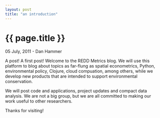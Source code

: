 ```yaml
---
layout: post
title: "an introduction"
---
```


{{ page.title }}
================


<p class="meta">05 July, 2011 - Dan Hammer</p>

A post!  A first post!  Welcome to the REDD Metrics blog.  We will use
this platform to blog about topics as far-flung as spatial
econometrics, Python, environmental policy, Clojure, cloud compuation, among
others, while we develop new products that are intended to support
environmental conservation.

We will post code and applications, project updates and compact data
analysis. We are not a big group, but we are all committed to making
our work useful to other researchers.

Thanks for visiting!  
